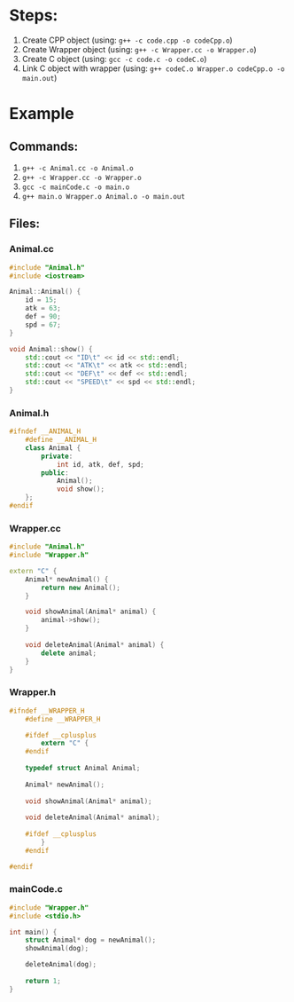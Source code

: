 # Steps:

1.	Create CPP object (using: `g++ -c code.cpp -o codeCpp.o`)
2.	Create Wrapper object (using: `g++ -c Wrapper.cc -o Wrapper.o`)
3.	Create C object (using: `gcc -c code.c -o codeC.o`)
4.	Link C object with wrapper (using: `g++ codeC.o Wrapper.o codeCpp.o -o main.out`)

# Example
## Commands:
1. ```g++ -c Animal.cc -o Animal.o```
2. ```g++ -c Wrapper.cc -o Wrapper.o```
3. ```gcc -c mainCode.c -o main.o```
4. ```g++ main.o Wrapper.o Animal.o -o main.out```

## Files:
### Animal.cc
```cpp
#include "Animal.h"
#include <iostream>

Animal::Animal() {
	id = 15;
	atk = 63;
	def = 90;
	spd = 67;
}

void Animal::show() {
	std::cout << "ID\t" << id << std::endl;
	std::cout << "ATK\t" << atk << std::endl;
	std::cout << "DEF\t" << def << std::endl;
	std::cout << "SPEED\t" << spd << std::endl;
}
```
### Animal.h
```cpp
#ifndef __ANIMAL_H
	#define __ANIMAL_H
	class Animal {
		private:
			int id, atk, def, spd;
		public:
			Animal();
			void show();
	};
#endif
```

### Wrapper.cc
```cpp
#include "Animal.h"
#include "Wrapper.h"

extern "C" {
	Animal* newAnimal() {
		return new Animal();
	}

	void showAnimal(Animal* animal) {
		animal->show();
	}
	
	void deleteAnimal(Animal* animal) {
		delete animal;
	}
}
```

### Wrapper.h
```c
#ifndef __WRAPPER_H
	#define __WRAPPER_H

	#ifdef __cplusplus
		extern "C" {
	#endif
	
	typedef struct Animal Animal;
	
	Animal* newAnimal();
	
	void showAnimal(Animal* animal);
	
	void deleteAnimal(Animal* animal);
	
	#ifdef __cplusplus
		}
	#endif

#endif
```

### mainCode.c
```c++
#include "Wrapper.h"
#include <stdio.h>

int main() {
	struct Animal* dog = newAnimal();
	showAnimal(dog);

	deleteAnimal(dog);
	
	return 1;
}
```